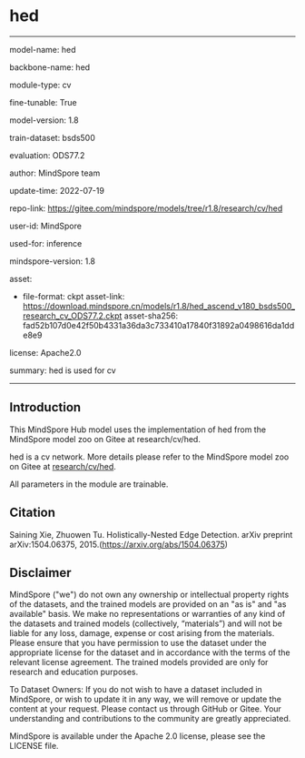 # hed

---

model-name: hed

backbone-name: hed

module-type: cv

fine-tunable: True

model-version: 1.8

train-dataset: bsds500

evaluation: ODS77.2

author: MindSpore team

update-time: 2022-07-19

repo-link: <https://gitee.com/mindspore/models/tree/r1.8/research/cv/hed>

user-id: MindSpore

used-for: inference

mindspore-version: 1.8

asset:

-
    file-format: ckpt
    asset-link: <https://download.mindspore.cn/models/r1.8/hed_ascend_v180_bsds500_research_cv_ODS77.2.ckpt>
    asset-sha256: fad52b107d0e42f50b4331a36da3c733410a17840f31892a0498616da1dde8e9

license: Apache2.0

summary: hed is used for cv

---

## Introduction

This MindSpore Hub model uses the implementation of hed from the MindSpore model zoo on Gitee at research/cv/hed.

hed is a cv network. More details please refer to the MindSpore model zoo on Gitee at [research/cv/hed](https://gitee.com/mindspore/models/blob/r1.8/research/cv/hed/README.md).

All parameters in the module are trainable.

## Citation

Saining Xie, Zhuowen Tu. Holistically-Nested Edge Detection. arXiv preprint arXiv:1504.06375, 2015.(https://arxiv.org/abs/1504.06375)

## Disclaimer

MindSpore ("we") do not own any ownership or intellectual property rights of the datasets, and the trained models are provided on an "as is" and "as available" basis. We make no representations or warranties of any kind of the datasets and trained models (collectively, “materials”) and will not be liable for any loss, damage, expense or cost arising from the materials. Please ensure that you have permission to use the dataset under the appropriate license for the dataset and in accordance with the terms of the relevant license agreement. The trained models provided are only for research and education purposes.

To Dataset Owners: If you do not wish to have a dataset included in MindSpore, or wish to update it in any way, we will remove or update the content at your request. Please contact us through GitHub or Gitee. Your understanding and contributions to the community are greatly appreciated.

MindSpore is available under the Apache 2.0 license, please see the LICENSE file.
